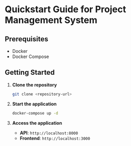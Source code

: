 # Quickstart Guide for Project Management System

## Prerequisites

- Docker
- Docker Compose

## Getting Started

1.  **Clone the repository**

    ```bash
    git clone <repository-url>
    ```

2.  **Start the application**

    ```bash
    docker-compose up -d
    ```

3.  **Access the application**

    -   **API**: `http://localhost:8000`
    -   **Frontend**: `http://localhost:3000`

